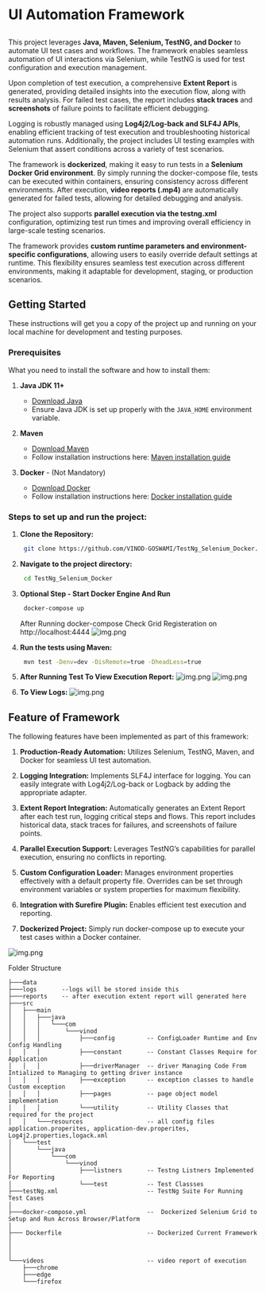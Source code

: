 # UI Automation Framework

##
This project leverages **Java, Maven, Selenium, TestNG, and Docker** to automate UI test cases and workflows. The framework enables seamless automation of UI interactions via Selenium, while TestNG is used for test configuration and execution management.

Upon completion of test execution, a comprehensive **Extent Report** is generated, providing detailed insights into the execution flow, along with results analysis. For failed test cases, the report includes **stack traces** and **screenshots** of failure points to facilitate efficient debugging.

Logging is robustly managed using **Log4j2/Log-back and SLF4J APIs**, enabling efficient tracking of test execution and troubleshooting historical automation runs. Additionally, the project includes UI testing examples with Selenium that assert conditions across a variety of test scenarios.

The framework is **dockerized**, making it easy to run tests in a **Selenium Docker Grid environment**. By simply running the docker-compose file, tests can be executed within containers, ensuring consistency across different environments. After execution, **video reports (.mp4)** are automatically generated for failed tests, allowing for detailed debugging and analysis.

The project also supports **parallel execution via the testng.xml** configuration, optimizing test run times and improving overall efficiency in large-scale testing scenarios.

The framework provides **custom runtime parameters and environment-specific configurations**, allowing users to easily override default settings at runtime. This flexibility ensures seamless test execution across different environments, making it adaptable for development, staging, or production scenarios.

## Getting Started

These instructions will get you a copy of the project up and running on your local machine for development and testing purposes.

### Prerequisites

What you need to install the software and how to install them:

1. **Java JDK 11+**
    - [Download Java](https://www.oracle.com/java/technologies/javase-jdk11-downloads.html)
    - Ensure Java JDK is set up properly with the `JAVA_HOME` environment variable.

2. **Maven**
    - [Download Maven](https://maven.apache.org/download.cgi)
    - Follow installation instructions here: [Maven installation guide](https://maven.apache.org/install.html)

3. **Docker** - (Not Mandatory)
    - [Download Docker](https://docs.docker.com/get-started/get-docker/)
    - Follow installation instructions here: [Docker installation guide](https://docs.docker.com/engine/install/)




### Steps to set up and run the project:

1. **Clone the Repository:**
   ```bash
    git clone https://github.com/VINOD-GOSWAMI/TestNg_Selenium_Docker.git
   ```
2. **Navigate to the project directory:**
   ```bash
    cd TestNg_Selenium_Docker
   ```
   
3. **Optional Step - Start Docker Engine And Run**
   ```bash
    docker-compose up
   ```
   After Running docker-compose Check Grid Registeration
    on http://localhost:4444
   ![img.png](data/GridRegister.png)
   
4. **Run the tests using Maven:**
   ```bash
    mvn test -Denv=dev -DisRemote=true -DheadLess=true
   ```

5. **After Running Test To View Execution Report:**
   ![img.png](data/AllExecutionPassReport.png)
   ![img.png](data/ScreenshotInReportAndStackTraces.png)

6. **To View Logs:**
   ![img.png](data/ReportingAndLogFile.png)



## Feature of Framework
The following features have been implemented as part of this framework:

1. **Production-Ready Automation:** Utilizes Selenium, TestNG, Maven, and Docker for seamless UI test automation.

2. **Logging Integration:** Implements SLF4J interface for logging. You can easily integrate with Log4j2/Log-back or Logback by adding the appropriate adapter.

3. **Extent Report Integration:** Automatically generates an Extent Report after each test run, logging critical steps and flows. This report includes historical data, stack traces for failures, and screenshots of failure points.

4. **Parallel Execution Support:** Leverages TestNG’s capabilities for parallel execution, ensuring no conflicts in reporting.

5. **Custom Configuration Loader:** Manages environment properties effectively with a default property file. Overrides can be set through environment variables or system properties for maximum flexibility.

6. **Integration with Surefire Plugin:** Enables efficient test execution and reporting.

7. **Dockerized Project:** Simply run docker-compose up to execute your test cases within a Docker container.


![img.png](data/GridRegister.png)


Folder Structure
```tree
├───data
├───logs       --logs will be stored inside this
├───reports    -- after execution extent report will generated here 
├───src
│   ├───main
│   │   ├───java
│   │   │   └───com
│   │   │       └───vinod
│   │   │           ├───config         -- ConfigLoader Runtime and Env Config Handling
│   │   │           ├───constant       -- Constant Classes Require for Application
│   │   │           ├───driverManager  -- driver Managing Code From Intialized to Managing to getting driver instance
│   │   │           ├───exception      -- exception classes to handle Custom exception
│   │   │           ├───pages          -- page object model implementation
│   │   │           └───utility        -- Utility Classes that required for the project
│   │   └───resources                  -- all config files application.properites, application-dev.properites, Log4j2.properties,logack.xml
│   └───test
│       └───java
│           └───com
│               └───vinod
│                   ├───listners       -- Testng Listners Implemented For Reporting
│                   └───test           -- Test Classses
├───testNg.xml                         -- TestNg Suite For Running Test Cases
│
├───docker-compose.yml                 --  Dockerized Selenium Grid to Setup and Run Across Browser/Platform
│
├─── Dockerfile                        -- Dockerized Current Framework
│
│
│
└───videos                             -- video report of execution
    ├───chrome
    ├───edge
    └───firefox
```


   





